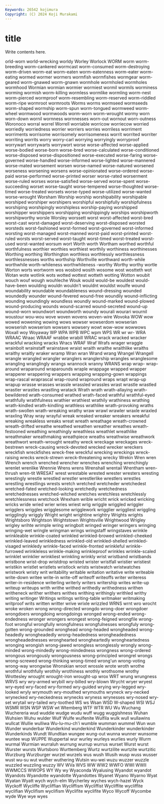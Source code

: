 ```yaml
---
Keywords: 26542 kojimura
Copyright: (C) 2024 Koji Murakami
---
```


# title

Write contents here.



orld-worn world-wrecking worldy Worley Worlock WORM worm worm-breeding
worm-cankered wormcast worm-consumed worm-destroying worm-driven worm-eat worm-eaten worm-eatenness worm-eater worm-eating
wormed wormer wormers wormfish wormfishes wormgear worm-geared worm-gnawed worm-gnawn wormhole
wormholed wormholes wormhood Wormian wormian wormier wormiest wormil wormils worminess
worming wormish worm-killing wormless wormlike wormling worm-nest worm-pierced wormproof worm-resembling
worm-reserved worm-riddled worm-ripe wormroot wormroots Worms worms wormseed wormseeds worm-shaped
wormship worm-spun worm-tongued wormweed worm-wheel wormwood wormwoods worm-worn worm-wrought wormy
worn worn-down wornil wornness wornnesses worn-out wornout worn-outness Woronoco worral
worrel Worrell worriable worricow worriecow worried worriedly worriedness worrier worriers
worries worriless worriment worriments worrisome worrisomely worrisomeness worrit worrited worriter
worriting worrits worry worry-carl worrying worryingly worryproof worrywart worrywarts worrywort
worse worse-affected worse-applied worse-bodied worse-born worse-bred worse-calculated worse-conditioned worse-disposed worse-dispositioned
worse-executed worse-faring worse-governed worse-handled worse-informed worse-lighted worse-mannered worse-mated worsement worsen
worse-named worse-natured worsened worseness worsening worsens worse-opinionated worse-ordered worse-paid worse-performed
worse-printed worser worse-rated worserment worse-ruled worses worse-satisfied worse-served worse-spent worse-succeeding
worset worse-taught worse-tempered worse-thoughted worse-timed worse-treated worsets worse-typed worse-utilized worse-wanted
worse-wrought Worsham Worship worship worshipability worshipable worshiped worshiper worshipers worshipful
worshipfully worshipfulness worshiping worshipingly worshipless worship-paying worshipped worshipper worshippers worshipping
worshippingly worships worshipworth worshipworthy worsle Worsley worssett worst worst-affected worst-bred
worst-cast worst-damaged worst-deserving worst-disposed worsted worsteds worst-fashioned worst-formed worst-governed worst-informed
worsting worst-managed worst-manned worst-paid worst-printed worst-ruled worsts worst-served worst-taught worst-timed
worst-treated worst-used worst-wanted worsum wort Worth worth Wortham worthed worthful
worthfulness worthier worthies worthiest worthily worthiness worthinesses Worthing worthing Worthington
worthless worthlessly worthlessness worthlessnesses worths worthship Worthville worthward worth-while worthwhile
worth-whileness worthwhileness -worthy Worthy worthy wortle Worton worts wortworm wos
wosbird wosith wosome wost wostteth wot Wotan wote wotlink wots
wotted wottest wotteth wotting Wotton woubit wouch wouf wough wouhleche
Wouk would would-be wouldest would-have-been woulding wouldn wouldn't wouldnt wouldst
woulfe wound woundability woundable woundableness wound-dressing wounded woundedly wounder wound-fevered
wound-free woundily wound-inflicting wounding woundingly woundless woundly wound-marked wound-plowed wound-producing
wounds wound-scarred wound-secreted wound-up wound-worn woundwort woundworth woundy wourali wourari
wournil woustour wou-wou wove woven wovens woven-wire Wovoka WOW wow
wowed wowening wowing wows wowser wowserdom wowserian wowserish wowserism wowsers
wowsery wowt wow-wow wowwows Woxall woy Woyaway WP WPA WPB
WPC wpm WPS WR wr wr- WRA WRAAC Wraac WRAAF
wrabbe wrabill WRAC wrack wracked wracker wrackful wracking wracks Wracs
WRAF Wraf Wrafs wrager wraggle wrainbolt wrainstaff wrainstave wraist wraith
wraithe wraithlike wraiths wraithy wraitly wraker wramp Wran wran Wrand
wrang Wrangel Wrangell wrangle wrangled wrangler wranglers wranglership wrangles wranglesome
wrangling wranglingly wrangs wrannock wranny WRANS wrap wrap- wrap-around wraparound
wraparounds wraple wrappage wrapped wrapper wrapperer wrappering wrappers wrapping wrapping-gown
wrappings wrap-rascal wraprascal wrap-round wrapround wraps wrapt wrap-up wrapup wrasse
wrasses wrassle wrassled wrassles wrast wrastle wrastled wrastler wrastles wrastling
wratack Wrath wrath wrath-allaying wrath-bewildered wrath-consumed wrathed wrath-faced wrathful wrathful-eyed
wrathfully wrathfulness wrathier wrathiest wrathily wrathiness wrathing wrath-kindled wrath-kindling wrathless
wrathlike wrath-provoking wraths wrath-swollen wrath-wreaking wrathy wraw wrawl wrawler wraxle
wraxled wraxling Wray wray wrayful wreak wreaked wreaker wreakers wreakful
wreaking wreakless wreaks wreat wreath wreathage wreath-crowned wreath-drifted wreathe wreathed
wreathen wreather wreathes wreath-festooned wreathing wreathingly wreathless wreathlet wreathlike wreathmaker
wreathmaking wreathpiece wreaths wreathwise wreathwork wreathwort wreath-wrought wreathy wreck wreckage
wreckages wreck-bestrewn wreck-causing wreck-devoted wrecked wrecker wreckers wreckfish wreckfishes wreck-free
wreckful wrecking wreckings wreck-raising wrecks wreck-strewn wreck-threatening wrecky Wrekin Wren
wren Wrench wrench wrenched wrencher wrenches wrenching wrenchingly wrenlet wrenlike
Wrennie Wrens wrens Wrenshall wrentail Wrentham wren-thrush wren-tit WRESAT wrest
wrestable wrested wrester wresters wresting wrestingly wrestle wrestled wrestler wrestlerlike
wrestlers wrestles wrestling wrestlings wrests wretch wretched wretcheder wretchedest wretched-fated
wretched-looking wretchedly wretchedness wretchednesses wretched-witched wretches wretchless wretchlessly wretchlessness wretchock
Wrexham wrible wricht wrick wricked wricking wricks wride wried wrier
wries wriest wrig wriggle wriggled wriggler wrigglers wriggles wrigglesome wrigglework
wrigglier wriggliest wriggling wrigglingly wriggly Wright wright wrightine wrightry Wrights
wrights Wrightsboro Wrightson Wrightstown Wrightsville Wrightwood Wrigley wrigley wrihte wrimple
wring wringbolt wringed wringer wringers wringing wringing-wet wringle wringman wrings
wringstaff wringstaves wrinkle wrinkleable wrinkle-coated wrinkled wrinkled-browed wrinkled-cheeked wrinkled-leaved wrinkledness
wrinkled-old wrinkled-shelled wrinkled-visaged wrinkledy wrinkle-faced wrinkle-fronted wrinkleful wrinkle-furrowed wrinkleless wrinkle-making
wrinkleproof wrinkles wrinkle-scaled wrinklet wrinklier wrinkliest wrinkling wrinkly wrist wristband
wristbands wristbone wrist-drop wristdrop wristed wrister wristfall wristier wristiest wristikin
wristlet wristlets wristlock wrists wristwatch wristwatches wristwork wristy writ writability
writable writation writative write writeable write-down writee write-in write-off writeoff
writeoffs writer writeress writer-in-residence writerling writerly writers writership writes write-up
writeup writeups writh writhe writhed writhedly writhedness writhen writheneck writher
writhers writhes writhing writhingly writhled writhy writing writinger Writings writings
writing-table writmaker writmaking writproof writs written writter wrive wrixle wrizzled
WRNS wrnt wro wrocht wroke wroken wrong wrong-directed wrongdo wrong-doer
wrongdoer wrongdoers wrongdoing wrongdoings wronged wrong-ended wrong-endedness wronger wrongers wrongest
wrong-feigned wrongfile wrong-foot wrongful wrongfully wrongfulness wrongfulnesses wrongfuly wrong-gotten wrong-grounded
wronghead wrong-headed wrongheaded wrong-headedly wrongheadedly wrong-headedness wrongheadedness wrongheadednesses wronghearted wrongheartedly
wrongheartedness wronging wrongish wrong-jawed wrongless wronglessly wrongly wrong-minded wrong-mindedly wrong-mindedness
wrongness wrong-ordered wrongous wrongously wrongousness wrong-principled wrongrel wrongs wrong-screwed wrong-thinking
wrong-timed wrong'un wrong-voting wrong-way wrongwise Wronskian wroot wrossle wrote wroth
wrothe wrothful wrothfully wrothily wrothiness wrothly wrothsome wrothy Wrottesley wrought
wrought-iron wrought-up wrox WRT wrung wrungness WRVS wry wry-armed wrybill
wry-billed wry-blown Wrycht wryer wryest wry-eyed wry-faced wry-formed wry-guided wrying
wry-legged wry-looked wryly wrymouth wry-mouthed wrymouths wryneck wry-necked wrynecked wry-neckedness
wrynecks wryness wrynesses wry-nosed wry-set wrytail wry-tailed wry-toothed WS ws
Wsan WSD W-shaped WSI WSJ WSMR WSN WSP WSW wt
Wtemberg WTF WTR WU Wu Wuchang Wuchereria wud wuddie wudge
wudu wuff wugg wuggishness Wuhan Wuhsien Wuhu wulder Wulf Wulfe
wulfenite Wulfila wulk wull wullawins wullcat Wullie wulliwa Wu-lu-mu-ch'i wumble
wumman wummel Wun wun Wunder wunderbar Wunderkind wunderkind Wunderkinder wunderkinder
Wunderkinds Wundt Wundtian wungee wung-out wunna wunner wunsome wuntee wup
WUPPE Wuppertal wur wurley wurleys wurlies wurly Wurm wurmal Wurmian
wurraluh wurrung wurrup wurrus wurset Wurst wurst Wurster wursts Wurtsboro
Wurttemberg Wurtz wurtzilite wurtzite wurtzitic Wurzburg Wurzburger wurzel wurzels wus
wush Wusih wusp wuss wusser wust wu-su wut wuther wuthering
Wutsin wu-wei wuzu wuzzer wuzzle wuzzled wuzzling wuzzy WV WVa
WVS WW WW2 WWFO WWI WWII WWMCCS WWOPS WY Wy
wy Wyaconda Wyalusing Wyandot wyandot Wyandots Wyandotte wyandotte Wyandottes Wyanet
Wyano Wyarno Wyat Wyatan Wyatt wych wych-elm Wycherley wyches wych-hazel
Wyck Wyckoff Wycliffe Wycliffian Wycliffism Wycliffist Wycliffite wycliffite wyclifian Wyclifism
wyclifism Wyclifite wyclifite Wyco Wycoff Wycombe wyde Wye wye wyes
